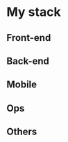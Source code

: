 <script setup>
    import TechnoCard from "../../components/TechnoCard.vue"
</script>

# My stack <Badge type="tip" text="WIP" />

## Front-end

<TechnoCard wanted='front' />

## Back-end

<TechnoCard wanted='back' />

## Mobile

<TechnoCard wanted='mobile' />

## Ops

<TechnoCard wanted='ops' />

## Others

<TechnoCard wanted='other' />
